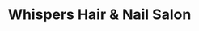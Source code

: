 ---
title: "Whispers Hair & Nail Salon"
url: /boise/whispers-hair-und-nail-salon/
shop: Kosmetik
---